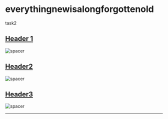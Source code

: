 # everythingnewisalongforgottenold
task2 

## [Header 1](#Header%201)

![spacer](https://user-images.githubusercontent.com/112625230/189935642-5a3ca3b8-50aa-4867-a1f8-e0c45b1a32c6.png)

## [Header2](#Header2)

![spacer](https://user-images.githubusercontent.com/112625230/189935642-5a3ca3b8-50aa-4867-a1f8-e0c45b1a32c6.png)

## [Header3](#Header3)

![spacer](https://user-images.githubusercontent.com/112625230/189935642-5a3ca3b8-50aa-4867-a1f8-e0c45b1a32c6.png)

---
